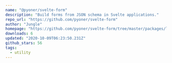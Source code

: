 ```yaml
---
name: "@pyoner/svelte-form"
description: "Build forms from JSON schema in Svelte applications."
repo_url: "https://github.com/pyoner/svelte-form"
author: "Jungle"
homepage: "https://github.com/pyoner/svelte-form/tree/master/packages/lib#readme"
downloads: 6
updated: "2020-10-09T06:23:50.231Z"
github_stars: 56
tags: 
  - utility
---
```

